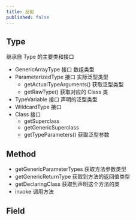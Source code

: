 ```yaml
---
title: 反射
published: false
---
```


## Type
继承自 Type 的主要类和接口
* GenericArrayType 接口  数组类型
* ParameterizedType 接口  实际泛型类型 
  * getActualTypeArguments() 获取泛型类型
  * getRawType() 获取对应的 Class 类
* TypeVariable 接口
  声明的泛型类型 
* WildcardType 接口
* Class 接口
  * getSuperclass
  * getGenericSuperclass
  * getTypeParameters() 获取泛型参数

## Method
* getGenericParameterTypes 获取方法参数类型
* getGenericReturnType 获取到方法的返回值类型
* getDeclaringClass  获取到声明这个方法的类
* invoke 调用方法

## Field
